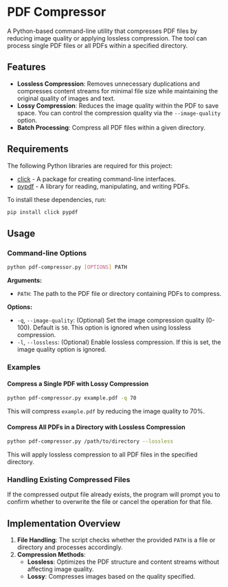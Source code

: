 # PDF Compressor

A Python-based command-line utility that compresses PDF files by reducing image quality or applying lossless compression. The tool can process single PDF files or all PDFs within a specified directory.

## Features

- **Lossless Compression**: Removes unnecessary duplications and compresses content streams for minimal file size while maintaining the original quality of images and text.
- **Lossy Compression**: Reduces the image quality within the PDF to save space. You can control the compression quality via the `--image-quality` option.
- **Batch Processing**: Compress all PDF files within a given directory.

## Requirements

The following Python libraries are required for this project:

- [click](https://pypi.org/project/click/) - A package for creating command-line interfaces.
- [pypdf](https://pypi.org/project/pypdf/) - A library for reading, manipulating, and writing PDFs.

To install these dependencies, run:
```bash
pip install click pypdf
```

## Usage

### Command-line Options

```bash
python pdf-compressor.py [OPTIONS] PATH
```

**Arguments:**
- `PATH`: The path to the PDF file or directory containing PDFs to compress.

**Options:**
- `-q`, `--image-quality`: (Optional) Set the image compression quality (0-100). Default is `50`. This option is ignored when using lossless compression.
- `-l`, `--lossless`: (Optional) Enable lossless compression. If this is set, the image quality option is ignored.

### Examples

#### Compress a Single PDF with Lossy Compression

```bash
python pdf-compressor.py example.pdf -q 70
```
This will compress `example.pdf` by reducing the image quality to 70%.

#### Compress All PDFs in a Directory with Lossless Compression

```bash
python pdf-compressor.py /path/to/directory --lossless
```
This will apply lossless compression to all PDF files in the specified directory.

### Handling Existing Compressed Files

If the compressed output file already exists, the program will prompt you to confirm whether to overwrite the file or cancel the operation for that file.

## Implementation Overview

1. **File Handling**: The script checks whether the provided `PATH` is a file or directory and processes accordingly.
2. **Compression Methods**:
   - **Lossless**: Optimizes the PDF structure and content streams without affecting image quality.
   - **Lossy**: Compresses images based on the quality specified.
